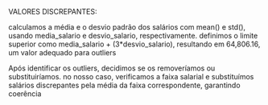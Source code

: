 VALORES DISCREPANTES:

calculamos a média e o desvio padrão dos salários com mean() e std(), usando media_salario e desvio_salario, respectivamente. definimos o limite superior como media_salario + (3*desvio_salario), resultando em 64,806.16, um valor adequado para outliers

Após identificar os outliers, decidimos se os removeríamos ou substituiríamos. no nosso caso, verificamos a faixa salarial e substituímos salários discrepantes pela média da faixa correspondente, garantindo coerência